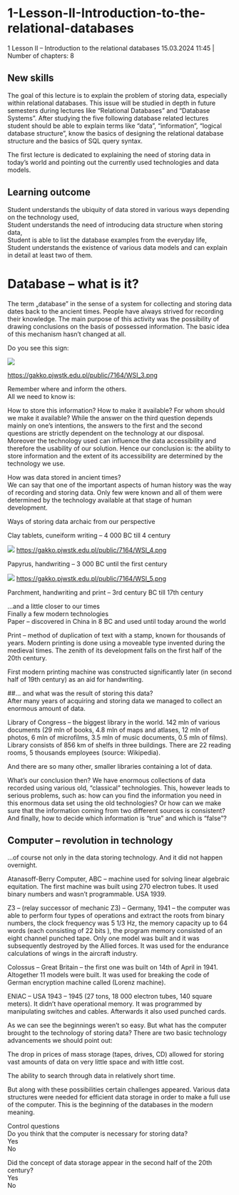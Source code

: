 # 1-Lesson-II-Introduction-to-the-relational-databases
1 Lesson II – Introduction to the relational databases 15.03.2024 11:45 | Number of chapters: 8  

## New skills  
The goal of this lecture is to explain the problem of storing data, especially within relational databases. This issue will be studied in depth in future semesters during lectures like “Relational Databases” and “Database Systems”. After studying the five following database related lectures student should be able to explain terms like “data”, “information”, “logical database structure”, know the basics of designing the relational database structure and the basics of SQL query syntax.  
  
The first lecture is dedicated to explaining the need of storing data in today’s world and pointing out the currently used technologies and data models.  
  
## Learning outcome  
Student understands the ubiquity of data stored in various ways depending on the technology used,  
Student understands the need of introducing data structure when storing data,  
Student is able to list the database examples from the everyday life,  
Student understands the existence of various data models and can explain in detail at least two of them.  

# Database – what is it?  

The term „database” in the sense of a system for collecting and storing data dates back to the ancient times. People have always strived for recording their knowledge. The main purpose of this activity was the possibility of drawing conclusions on the basis of possessed information. The basic idea of this mechanism hasn’t changed at all.  

Do you see this sign:  

![](https://gakko.pjwstk.edu.pl/public/7164/WSI_3.png)

https://gakko.pjwstk.edu.pl/public/7164/WSI_3.png

Remember where and inform the others.  
All we need to know is:

How to store this information?
How to make it available?
For whom should we make it available?
While the answer on the third question depends mainly on one’s intentions, the answers to the first and the second questions are strictly dependent on the technology at our disposal. Moreover the technology used can influence the data accessibility and therefore the usability of our solution. Hence our conclusion is: the ability to store information and the extent of its accessibility are determined by the technology we use.

How was data stored in ancient times?  
We can say that one of the important aspects of human history was the way of recording and storing data. Only few were known and all of them were determined by the technology available at that stage of human development.  

Ways of storing data archaic from our perspective  

Clay tablets, cuneiform writing – 4 000 BC till 4 century  

![](https://gakko.pjwstk.edu.pl/public/7164/WSI_4.png)
https://gakko.pjwstk.edu.pl/public/7164/WSI_4.png

Papyrus, handwriting – 3 000 BC until the first century

![](https://gakko.pjwstk.edu.pl/public/7164/WSI_5.png)
https://gakko.pjwstk.edu.pl/public/7164/WSI_5.png

Parchment, handwriting and print – 3rd century BC till 17th century  

…and a little closer to our times  
Finally a few modern technologies  
Paper – discovered in China in 8 BC and used until today around the world  

Print – method of duplication of text with a stamp, known for thousands of years. Modern printing is done using a moveable type invented during the medieval times. The zenith of its development falls on the first half of the 20th century.  

First modern printing machine was constructed significantly later (in second half of 19th century) as an aid for handwriting.  

##… and what was the result of storing this data?  
After many years of acquiring and storing data we managed to collect an enormous amount of data.  

Library of Congress – the biggest library in the world. 142 mln of various documents (29 mln of books, 4.8 mln of maps and atlases, 12 mln of photos, 6 mln of microfilms, 3.5 mln of music documents, 0.5 mln of films). Library consists of 856 km of shelfs in three buildings. There are 22 reading rooms, 5 thousands employees (source: Wikipedia).  

And there are so many other, smaller libraries containing a lot of data.  

What’s our conclusion then? We have enormous collections of data recorded using various old, “classical” technologies. This, however leads to serious problems, such as: how can you find the information you need in this enormous data set using the old technologies? Or how can we make sure that the information coming from two different sources is consistent? And finally, how to decide which information is “true” and which is “false”?  

## Computer – revolution in technology  
…of course not only in the data storing technology. And it did not happen overnight.  

Atanasoff-Berry Computer, ABC – machine used for solving linear algebraic equitation. The first machine was built using 270 electron tubes. It used binary numbers and wasn’t programmable. USA 1939.  

Z3 – (relay successor of mechanic Z3) – Germany, 1941 – the computer was able to perform four types of operations and extract the roots from binary numbers, the clock frequency was 5 1/3 Hz, the memory capacity up to 64 words (each consisting of 22 bits ), the program memory consisted of an eight channel punched tape. Only one model was built and it was subsequently destroyed by the Allied forces. It was used for the endurance calculations of wings in the aircraft industry.  

Colossus – Great Britain – the first one was built on 14th of April in 1941. Altogether 11 models were built. It was used for breaking the code of German encryption machine called (Lorenz machine).  

ENIAC – USA 1943 – 1945 (27 tons, 18 000 electron tubes, 140 square meters). It didn’t have operational memory. It was programmed by manipulating switches and cables. Afterwards it also used punched cards.  

As we can see the beginnings weren’t so easy. But what has the computer brought to the technology of storing data? There are two basic technology advancements we should point out:  

The drop in prices of mass storage (tapes, drives, CD) allowed for storing vast amounts of data on very little space and with little cost.  

The ability to search through data in relatively short time.  
  
But along with these possibilities certain challenges appeared. Various data structures were needed for efficient data storage in order to make a full use of the computer. This is the beginning of the databases in the modern meaning.  
  
Control questions  
Do you think that the computer is necessary for storing data?  
Yes  
No  

Did the concept of data storage appear in the second half of the 20th century?  
Yes  
No  

